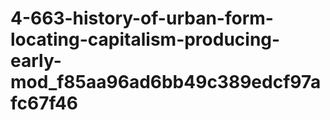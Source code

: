 # 4-663-history-of-urban-form-locating-capitalism-producing-early-mod_f85aa96ad6bb49c389edcf97afc67f46